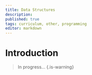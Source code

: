```yaml
---
title: Data Structures
description: 
published: true
tags: curriculum, other, programming
editor: markdown
---
```


# Introduction

>In progress...
{.is-warning}